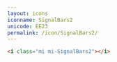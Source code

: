 ```yaml
---
layout: icons
iconname: SignalBars2
unicode: EE23
permalink: /icon/SignalBars2/
---
```


``` html
<i class="mi mi-SignalBars2"></i>
```
